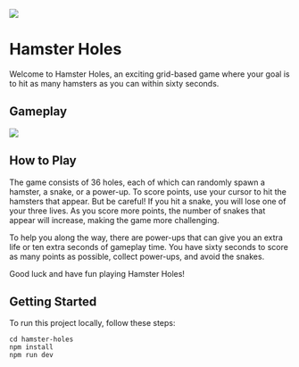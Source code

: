

![](https://i.ibb.co/XYNRLyD/hit-ham.gif) 
# Hamster Holes
Welcome to Hamster Holes, an exciting grid-based game where your goal is to hit as many hamsters as you can within sixty seconds.

## Gameplay

![](https://i.ibb.co/fn8JGPv/gameplay.gif)


## How to Play

The game consists of 36 holes, each of which can randomly spawn a hamster, a snake, or a power-up. To score points, use your cursor to hit the hamsters that appear. But be careful! If you hit a snake, you will lose one of your three lives. As you score more points, the number of snakes that appear will increase, making the game more challenging.

To help you along the way, there are power-ups that can give you an extra life or ten extra seconds of gameplay time. You have sixty seconds to score as many points as possible, collect power-ups, and avoid the snakes.

Good luck and have fun playing Hamster Holes!

## Getting Started

To run this project locally, follow these steps:

``` git clone https://github.com/your-username/hamster-holes.git
cd hamster-holes
npm install
npm run dev
```


